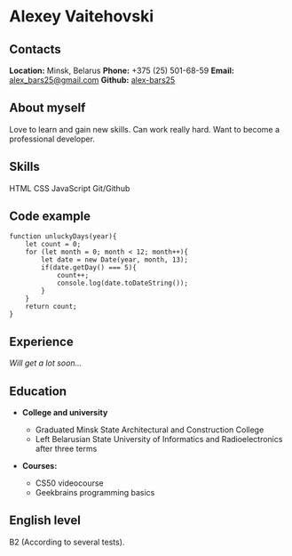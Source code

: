 # Alexey Vaitehovski

## Contacts
__Location:__ Minsk, Belarus
__Phone:__ +375 (25) 501-68-59
__Email:__ alex_bars25@gmail.com
__Github:__ [alex-bars25](https://github.com/alex-bars25) 

## About myself 
Love to learn and gain new skills. Can work really hard. Want to become a professional developer.

## Skills
HTML
CSS
JavaScript
Git/Github

## Code example
```
function unluckyDays(year){
    let count = 0;
    for (let month = 0; month < 12; month++){
        let date = new Date(year, month, 13);
        if(date.getDay() === 5){
            count++;
            console.log(date.toDateString());
        }            
    }
    return count;
}
```

## Experience 
_Will get a lot soon..._

## Education
+ __College and university__
    - Graduated Minsk State Architectural and Construction College
    - Left Belarusian State University of Informatics and Radioelectronics after three terms

+ __Courses:__
    - CS50 videocourse
    - Geekbrains programming basics 

## English level
B2 (According to several tests).
